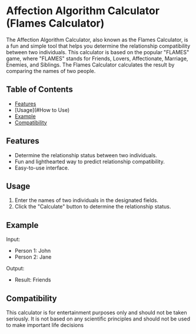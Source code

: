 # Affection Algorithm Calculator (Flames Calculator)

The Affection Algorithm Calculator, also known as the Flames Calculator, is a fun and simple tool that helps you determine the relationship compatibility between two individuals. This calculator is based on the popular "FLAMES" game, where "FLAMES" stands for Friends, Lovers, Affectionate, Marriage, Enemies, and Siblings. The Flames Calculator calculates the result by comparing the names of two people.

## Table of Contents

- [Features](#Features)
- [Usage](#How to Use)
- [Example](#Example)
- [Compatibility](#Compatibility)


## Features

- Determine the relationship status between two individuals.
- Fun and lighthearted way to predict relationship compatibility.
- Easy-to-use interface.

## Usage

1. Enter the names of two individuals in the designated fields.
2. Click the "Calculate" button to determine the relationship status.

## Example

Input:
- Person 1: John
- Person 2: Jane

Output:
- Result: Friends

## Compatibility

This calculator is for entertainment purposes only and should not be taken seriously. It is not based on any scientific principles and should not be used to make important life decisions